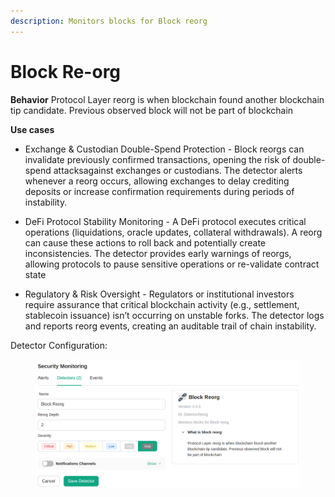 ```yaml
---
description: Monitors blocks for Block reorg
---
```


# Block Re-org

**Behavior**
Protocol Layer reorg is when blockchain found another blockchain tip candidate. Previous observed block will not be part of blockchain

**Use cases**  
* Exchange & Custodian Double-Spend Protection - Block reorgs can invalidate previously confirmed transactions, opening the risk of double-spend attacksagainst exchanges or custodians. The detector alerts whenever a reorg occurs, allowing exchanges to delay crediting deposits or increase confirmation requirements during periods of instability.

* DeFi Protocol Stability Monitoring - A DeFi protocol executes critical operations (liquidations, oracle updates, collateral withdrawals). A reorg can cause these actions to roll back and potentially create inconsistencies. The detector provides early warnings of reorgs, allowing protocols to pause sensitive operations or re-validate contract state

* Regulatory & Risk Oversight - Regulators or institutional investors require assurance that critical blockchain activity (e.g., settlement, stablecoin issuance) isn’t occurring on unstable forks. The detector logs and reports reorg events, creating an auditable trail of chain instability.

Detector Configuration:

<figure><img src="../../.gitbook/assets/image (6).png" alt=""><figcaption></figcaption></figure>

